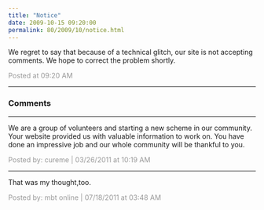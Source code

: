 ```yaml
---
title: "Notice"
date: 2009-10-15 09:20:00
permalink: 80/2009/10/notice.html
---
```

We regret to say that because of a technical glitch, our site is not accepting comments. We hope to correct the problem shortly.

<span style="color:#999">Posted at 09:20 AM</span>

<!-- more -->

---

### Comments

---

We are a group of volunteers and starting a new scheme in our community. Your website provided us with valuable information to work on. You have done an impressive job and our whole community will be thankful to you.

<span style="color:#999">Posted by: cureme | 03/26/2011 at 10:19 AM</span>

---

That was my thought,too.

<span style="color:#999">Posted by: mbt online | 07/18/2011 at 03:48 AM</span>